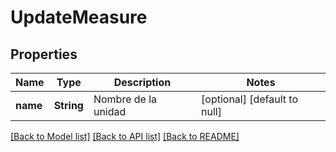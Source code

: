# UpdateMeasure
## Properties

| Name | Type | Description | Notes |
|------------ | ------------- | ------------- | -------------|
| **name** | **String** | Nombre de la unidad | [optional] [default to null] |

[[Back to Model list]](../README.md#documentation-for-models) [[Back to API list]](../README.md#documentation-for-api-endpoints) [[Back to README]](../README.md)

